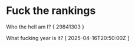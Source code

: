 # Fuck the rankings

Who the hell am I?
{ 29841303 }

What fucking year is it?
[ 2025-04-16T20:50:00Z ]
